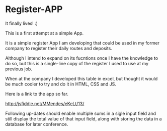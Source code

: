 Register-APP
============
It finally lives! :)

This is a first attempt at a simple App.

It is a simple register App I am developing that could be used in my former company to register their daily
routes and deposits.

Although I intend to expand on its fucntions once I have the knowledge to do so, but this is a single-line copy of the register I used to use at my previous job. 

When at the company I developed this table in excel, but thought it would be much cooler to try and do it in HTML, CSS and JS.

Here is a link to the app so far.

http://jsfiddle.net/MMendes/eKeLt/13/

Following up-dates should enable multiple sums in a sigle input field and still display the total value of that input field, along with storing the data in a database for later conference.



